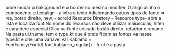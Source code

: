 pode mudar o bakcground e o border no mesmo modifier.
O align alinha o componente
o textalign - alinha o texto 
Adicionando outros tipos de fonte => res, botao direito, new, - adroid Resource Diretory - Resource type- abre a lista e localiza font
No nome do recursos não deve utilizar maiusculas, hifen e caractere especial
Clica na fonte colcada botão direito, refactor e rename
Na pasta ui.theme, tem o type.kt que é onde ficam as fontes
va nesse type.kt e crie uma variavel
val Kablamo = FontFamily(Font(R.font.kablamo_regular)) - font é a pasta 